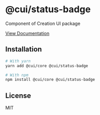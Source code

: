 # @cui/status-badge
Component of Creation UI package

[View Documentation](https://creation-ui.dev/)

## Installation

```bash
# With yarn
yarn add @cui/core @cui/status-badge

# With npm
npm install @cui/core @cui/status-badge
```

## License

MIT
